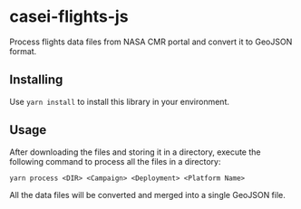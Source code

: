 # casei-flights-js

Process flights data files from NASA CMR portal and convert it to GeoJSON format.

## Installing

Use `yarn install` to install this library in your environment.

## Usage

After downloading the files and storing it in a directory, execute the following command to process all the files in a directory:

```
yarn process <DIR> <Campaign> <Deployment> <Platform Name>
```

All the data files will be converted and merged into a single GeoJSON file.
